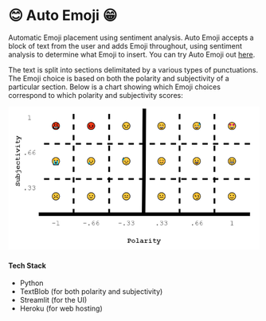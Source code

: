 # 😊 Auto Emoji 😁
Automatic Emoji placement using sentiment analysis. Auto Emoji accepts a block of text from the user and adds Emoji throughout, using sentiment analysis to determine what Emoji to insert. You can try Auto Emoji out [here](https://github.com/JackCSheehan/auto-emoji).

The text is split into sections delimitated by a various types of punctuations. The Emoji choice is based on both the polarity and subjectivity of a particular section. Below is a chart showing which Emoji choices correspond to which polarity and subjectivity scores:

![Emoji chart](https://raw.githubusercontent.com/JackCSheehan/auto-emoji/main/.github/chart.png?raw=true)

#### Tech Stack
- Python
- TextBlob (for both polarity and subjectivity)
- Streamlit (for the UI)
- Heroku (for web hosting)